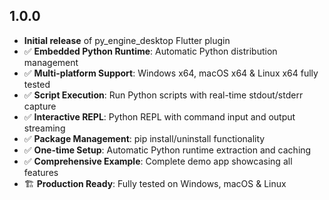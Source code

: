 ## 1.0.0

* **Initial release** of py_engine_desktop Flutter plugin
* ✅ **Embedded Python Runtime**: Automatic Python distribution management
* ✅ **Multi-platform Support**: Windows x64, macOS x64 & Linux x64 fully tested
* ✅ **Script Execution**: Run Python scripts with real-time stdout/stderr capture
* ✅ **Interactive REPL**: Python REPL with command input and output streaming
* ✅ **Package Management**: pip install/uninstall functionality
* ✅ **One-time Setup**: Automatic Python runtime extraction and caching
* ✅ **Comprehensive Example**: Complete demo app showcasing all features
* 🏗️ **Production Ready**: Fully tested on Windows, macOS & Linux
